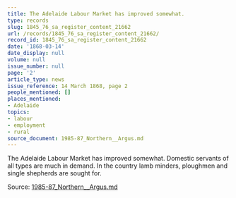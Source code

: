 ```yaml
---
title: The Adelaide Labour Market has improved somewhat.
type: records
slug: 1845_76_sa_register_content_21662
url: /records/1845_76_sa_register_content_21662/
record_id: 1845_76_sa_register_content_21662
date: '1868-03-14'
date_display: null
volume: null
issue_number: null
page: '2'
article_type: news
issue_reference: 14 March 1868, page 2
people_mentioned: []
places_mentioned:
- Adelaide
topics:
- labour
- employment
- rural
source_document: 1985-87_Northern__Argus.md
---
```


The Adelaide Labour Market has improved somewhat.  Domestic servants of all types are much in demand.  In the country lamb minders, ploughmen and single shepherds are sought for.

Source: [1985-87_Northern__Argus.md](/downloads/markdown/1985-87_Northern__Argus.md)
